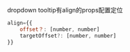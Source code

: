 

dropdown tooltip有align的props配置定位
```js
align={{
    offset？: [number, number]
    targetOffset?: [number, number]
}}
```



